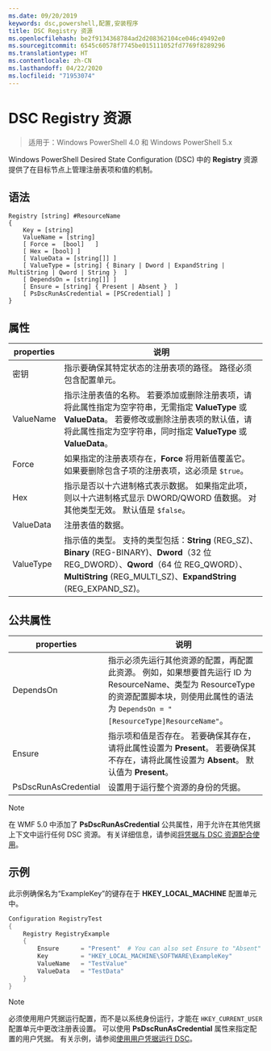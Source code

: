 ```yaml
---
ms.date: 09/20/2019
keywords: dsc,powershell,配置,安装程序
title: DSC Registry 资源
ms.openlocfilehash: be2f9134368784ad2d208362104ce046c49492e0
ms.sourcegitcommit: 6545c60578f7745be015111052fd7769f8289296
ms.translationtype: HT
ms.contentlocale: zh-CN
ms.lasthandoff: 04/22/2020
ms.locfileid: "71953074"
---
```

# <a name="dsc-registry-resource"></a>DSC Registry 资源

> 适用于：Windows PowerShell 4.0 和 Windows PowerShell 5.x

Windows PowerShell Desired State Configuration (DSC) 中的 **Registry** 资源提供了在目标节点上管理注册表项和值的机制。

## <a name="syntax"></a>语法

```Syntax
Registry [string] #ResourceName
{
    Key = [string]
    ValueName = [string]
    [ Force =  [bool]   ]
    [ Hex = [bool] ]
    [ ValueData = [string[]] ]
    [ ValueType = [string] { Binary | Dword | ExpandString | MultiString | Qword | String }  ]
    [ DependsOn = [string[]] ]
    [ Ensure = [string] { Present | Absent }  ]
    [ PsDscRunAsCredential = [PSCredential] ]
}
```

## <a name="properties"></a>属性

|properties |说明 |
|---|---|
|密钥 |指示要确保其特定状态的注册表项的路径。 路径必须包含配置单元。 |
|ValueName |指示注册表值的名称。 若要添加或删除注册表项，请将此属性指定为空字符串，无需指定 **ValueType** 或 **ValueData**。 若要修改或删除注册表项的默认值，请将此属性指定为空字符串，同时指定 **ValueType** 或 **ValueData**。 |
|Force |如果指定的注册表项存在，**Force** 将用新值覆盖它。 如果要删除包含子项的注册表项，这必须是 `$true`。 |
|Hex |指示是否以十六进制格式表示数据。 如果指定此项，则以十六进制格式显示 DWORD/QWORD 值数据。 对其他类型无效。 默认值是 `$false`。 |
|ValueData |注册表值的数据。 |
|ValueType |指示值的类型。 支持的类型包括：**String** (REG_SZ)、**Binary** (REG-BINARY)、**Dword**（32 位 REG_DWORD）、**Qword**（64 位 REG_QWORD）、**MultiString** (REG_MULTI_SZ)、**ExpandString** (REG_EXPAND_SZ)。 |

## <a name="common-properties"></a>公共属性

|properties |说明 |
|---|---|
|DependsOn |指示必须先运行其他资源的配置，再配置此资源。 例如，如果想要首先运行 ID 为 ResourceName、类型为 ResourceType 的资源配置脚本块，则使用此属性的语法为 `DependsOn = "[ResourceType]ResourceName"`。 |
|Ensure |指示项和值是否存在。 若要确保其存在，请将此属性设置为 **Present**。 若要确保其不存在，请将此属性设置为 **Absent**。 默认值为 **Present**。 |
|PsDscRunAsCredential |设置用于运行整个资源的身份的凭据。 |

> [!NOTE]
> 在 WMF 5.0 中添加了 **PsDscRunAsCredential** 公共属性，用于允许在其他凭据上下文中运行任何 DSC 资源。 有关详细信息，请参阅[将凭据与 DSC 资源配合使用](../../../configurations/runasuser.md)。

## <a name="example"></a>示例

此示例确保名为“ExampleKey”的键存在于 **HKEY\_LOCAL\_MACHINE** 配置单元中。

```powershell
Configuration RegistryTest
{
    Registry RegistryExample
    {
        Ensure      = "Present"  # You can also set Ensure to "Absent"
        Key         = "HKEY_LOCAL_MACHINE\SOFTWARE\ExampleKey"
        ValueName   = "TestValue"
        ValueData   = "TestData"
    }
}
```

> [!NOTE]
> 必须使用用户凭据运行配置，而不是以系统身份运行，才能在 `HKEY_CURRENT_USER` 配置单元中更改注册表设置。 可以使用 **PsDscRunAsCredential** 属性来指定配置的用户凭据。 有关示例，请参阅[使用用户凭据运行 DSC](../../../configurations/runAsUser.md)。